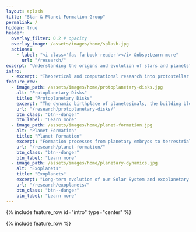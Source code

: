 ```yaml
---
layout: splash
title: "Star & Planet Formation Group"
permalink: /
hidden: true
header:
  overlay_filter: 0.2 # opacity
  overlay_image: /assets/images/home/splash.jpg
  actions:
    - label: "<i class='fas fa-book-reader'></i> &nbsp;Learn more"
      url: "/research/"
excerpt: "Understanding the origins and evolution of stars and planets"
intro: 
  - excerpt: "Theoretical and computational research into protostellar and protoplanetary disks, star and planet formation, and long-term evolution of exoplanetary systems."
feature_row:
  - image_path: /assets/images/home/protoplanetary-disks.jpg
    alt: "Protoplanetary Disks"
    title: "Protoplanetary Disks"
    excerpt: "The dynamic birthplace of planetesimals, the building blocks of planets."
    url: "/research/protoplanetary-disks/"
    btn_class: "btn--danger"
    btn_label: "Learn more"
  - image_path: /assets/images/home/planet-formation.jpg
    alt: "Planet Formation"
    title: "Planet Formation"
    excerpt: "Formation processes from planetary embryos to terrestrial planets and gas giants."
    url: "/research/planet-formation/"
    btn_class: "btn--danger"
    btn_label: "Learn more"
  - image_path: /assets/images/home/planetary-dynamics.jpg
    alt: "Exoplanets"
    title: "Exoplanets"
    excerpt: "Long-term evolution of our Solar System and exoplanetary systems."
    url: "/research/exoplanets/"
    btn_class: "btn--danger"
    btn_label: "Learn more"
---
```


{% include feature_row id="intro" type="center" %}

{% include feature_row %}
